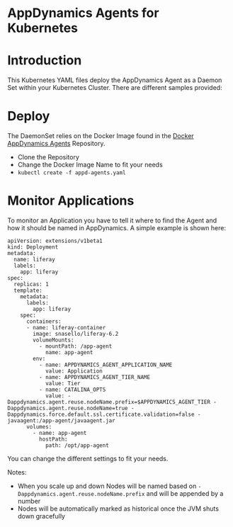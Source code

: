 AppDynamics Agents for Kubernetes
======
# Introduction
This Kubernetes YAML files deploy the AppDynamics Agent as a Daemon Set within your Kubernetes Cluster. There are different samples provided:

# Deploy
The DaemonSet relies on the Docker Image found in the [Docker AppDynamics Agents] Repository.
* Clone the Repository
* Change the Docker Image Name to fit your needs
* ```kubectl create -f appd-agents.yaml```

# Monitor Applications
To monitor an Application you have to tell it where to find the Agent and how it should be named in AppDynamics. A simple example is shown here:

```
apiVersion: extensions/v1beta1
kind: Deployment
metadata:
  name: liferay
  labels:
    app: liferay
spec:
  replicas: 1
  template:
    metadata:
      labels:
        app: liferay
    spec:
      containers:
      - name: liferay-container
        image: snasello/liferay-6.2
        volumeMounts:
          - mountPath: /app-agent
            name: app-agent
        env:
          - name: APPDYNAMICS_AGENT_APPLICATION_NAME
            value: Application
          - name: APPDYNAMICS_AGENT_TIER_NAME
            value: Tier
          - name: CATALINA_OPTS
            value: -Dappdynamics.agent.reuse.nodeName.prefix=$APPDYNAMICS_AGENT_TIER -Dappdynamics.agent.reuse.nodeName=true -Dappdynamics.force.default.ssl.certificate.validation=false -javaagent:/app-agent/javaagent.jar
      volumes:
        - name: app-agent
          hostPath:
            path: /opt/app-agent
```
You can change the different settings to fit your needs.

Notes:
* When you scale up and down Nodes will be named based on ```-Dappdynamics.agent.reuse.nodeName.prefix``` and will be appended by a number
* Nodes will be automatically marked as historical once the JVM shuts down gracefully

[Docker AppDynamics Agents]: https://github.com/michaelenglert/docker.appd_agents
